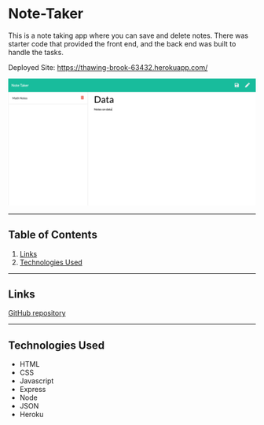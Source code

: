 # Note-Taker
This is a note taking app where you can save and delete notes. There was starter code that provided the front end, and the back end was built to handle the tasks.

Deployed Site: https://thawing-brook-63432.herokuapp.com/

![Site Screenshot](./public/assets/files/website.png)

---

## **Table of Contents**

1. [Links](#Links)
2. [Technologies Used](#Technologies-Used)

---

## **Links**

[GitHub repository](https://github.com/dkim525/Team-Profile)

---
## **Technologies Used**

* HTML
* CSS
* Javascript
* Express
* Node
* JSON
* Heroku